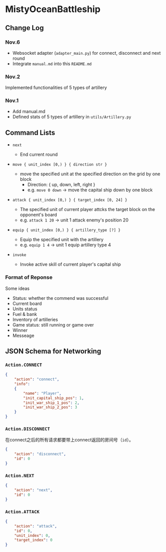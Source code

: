 # MistyOceanBattleship

## Change Log

### Nov.6

- Websocket adapter (`adapter_main.py`) for connect, disconnect and next round
- Integrate `manual.md` into this `README.md`

### Nov.2

Implemented functionalities of 5 types of artillery

### Nov.1

- Add manual.md
- Defined stats of 5 types of artillery in `utils/Artillery.py`

## Command Lists

- `next`
  - End current round

- `move { unit_index [0,) } { direction str }`
  - move the specified unit at the specified direction on the grid by one block
    - Direction: { up, down, left, right }
    - e.g. `move 0 down` -> move the capital ship down by one block

- `attack { unit_index [0,) } { target_index [0, 24] }`
  - The specified unit of current player attcks the target block on the opponent's board
  - e.g. `attack 1 20` -> unit 1 attack enemy's position 20

- `equip { unit_index [0,) } { artillery_type [?] }`
  - Equip the specified unit with the artillery
  - e.g. `equip 1 4` -> unit 1 equip artillery type 4

- `invoke`
  - Invoke active skill of current player's capital ship

### Format of Reponse

Some ideas

- Status: whether the commend was successful
- Current board
- Units status
- Fuel & bank
- Inventory of artilleries
- Game status: still running or game over
- Winner
- Messeage

## JSON Schema for Networking

### `Action.CONNECT`

```json
{
    "action": "connect",
    "info":
    {
        "name": "Player",
        "init_capital_ship_pos": 1,
        "init_war_ship_1_pos": 2,
        "init_war_ship_2_pos": 3
    }
}
```

### `Action.DISCONNECT`

在connect之后的所有请求都要带上connect返回的房间号（`id`）。

```json
{
    "action": "disconnect",
    "id": 0
}
```

### `Action.NEXT`

```json
{
    "action": "next",
    "id": 0
}
```

### `Action.ATTACK`

```json
{
    "action": "attack",
    "id": 0,
    "unit_index": 0,
    "target_index": 0
}
```
